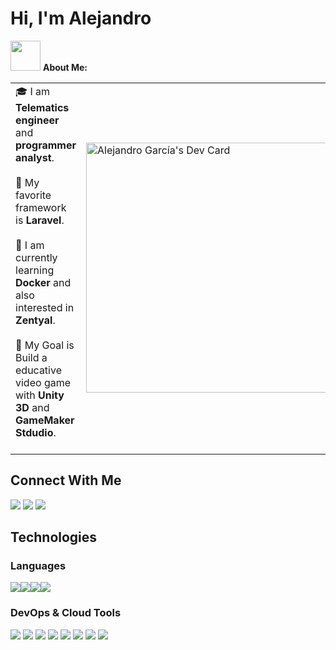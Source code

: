 <h1><b>Hi, I'm Alejandro</b></h1>

<img src="https://github.com/TheDudeThatCode/TheDudeThatCode/blob/master/Assets/Developer.gif" width="48px"> **About Me:**
<table>
<tr>
  <td valign="center">
    🎓 I am <b>Telematics engineer</b> and <b>programmer analyst</b>.<br><br>
    📜 My favorite framework is <b>Laravel</b>.<br><br>
    🤖 I am currently learning <b>Docker</b> and also interested in <b>Zentyal</b>.<br><br>
    🎯 My Goal is Build a educative video game with <b>Unity 3D</b> and <b>GameMaker Stdudio</b>.<br><br>
<td >
<a href="https://app.daily.dev/cheloavatar"><img src="https://api.daily.dev/devcards/441492a0baed4e48bddad4f6e3ee484f.png?r=ex4" width="400" alt="Alejandro García's Dev Card"/></a>
  </td>
</tr>
</table>


<!--START_SECTION:activity-->
<b><h2>Connect With Me</h2></b>
<a href="https://www.linkedin.com/in/t800alejandro/" ><img src="https://img.icons8.com/color/48/000000/linkedin.png"/></a>
<a href="https://www.instagram.com/t800alejandro/"><img src="https://img.icons8.com/fluency/48/000000/instagram-new.png"/></a>
<a href="https://www.youtube.com/cheloavatar"><img src="https://img.icons8.com/color/48/000000/youtube-play.png"/></a>
<!--END_SECTION:activity-->
<!--START_SECTION:activity-->
<b><h2>Technologies</h2></b>
<b><h3>Languages</h3></b>
<a href="#"><img src="https://img.icons8.com/color/48/000000/html-5--v1.png"/></a><a href="#"><img src="https://img.icons8.com/color/48/000000/css3.png"/></a><a href="#"><img src="https://img.icons8.com/color/48/000000/javascript--v1.png"/></a><a href="#"><img src="https://img.icons8.com/fluency/48/000000/laravel.png"/></a>
<b><h3>DevOps & Cloud Tools</h3></b>
<a href="#"><img src="https://img.icons8.com/color/48/000000/visual-studio-code-2019.png"/></a>
<a href="#"><img src="https://img.icons8.com/color/48/000000/docker-container.png"/></a>
<a href="#"><img src="https://img.icons8.com/fluency/48/000000/figma.png"/></a>
<a href="#"><img src="https://img.icons8.com/ios/50/000000/notion.png"/></a>
<a href="#"><img src="https://img.icons8.com/color/48/000000/slack.png"/></a>
<a href="#"><img src="https://img.icons8.com/glyph-neue/64/000000/github.png"/></a>
<a href="#"><img src="https://img.icons8.com/color/48/000000/git.png"/></a>
<a href="#"><img src="https://img.icons8.com/color/48/000000/trello.png"/></a>
<a href="#"></a>
<!--END_SECTION:activity-->
